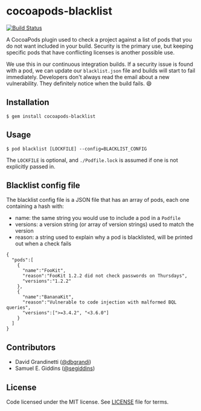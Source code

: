 # cocoapods-blacklist

[![Build Status](https://travis-ci.org/yahoo/cocoapods-blacklist.svg?branch=master)](https://travis-ci.org/yahoo/cocoapods-blacklist)

A CocoaPods plugin used to check a project against a list of pods that you do not want included in your build. Security is the primary use, but keeping specific pods that have conflicting licenses is another possible use.

We use this in our continuous integration builds. If a security issue is found with a pod, we can update our `blacklist.json` file and builds will start to fail immediately. Developers don't always read the email about a new vulnerability. They definitely notice when the build fails. :smile:

## Installation

    $ gem install cocoapods-blacklist

## Usage

    $ pod blacklist [LOCKFILE] --config=BLACKLIST_CONFIG

The `LOCKFILE` is optional, and `./Podfile.lock` is assumed if one is not explicitly passed in.

## Blacklist config file

The blacklist config file is a JSON file that has an array of pods, each one containing a hash with:

- name: the same string you would use to include a pod in a `Podfile`
- versions: a version string (or array of version strings) used to match the version
- reason: a string used to explain why a pod is blacklisted, will be printed out when a check fails

```
{
  "pods":[
    {
      "name":"FooKit",
      "reason":"FooKit 1.2.2 did not check passwords on Thursdays",
      "versions":"1.2.2"
    },
    {
      "name":"BananaKit",
      "reason":"Vulnerable to code injection with malformed BQL queries",
      "versions":[">=3.4.2", "<3.6.0"]
    }
  ]
}
```

## Contributors

- David Grandinetti ([@dbgrandi](https://twitter.com/dbgrandi))
- Samuel E. Giddins ([@segiddins](https://twitter.com/segiddins))

## License

Code licensed under the MIT license. See [LICENSE](https://github.com/yahoo/cocoapods-blacklist/blob/master/LICENSE) file for terms.
